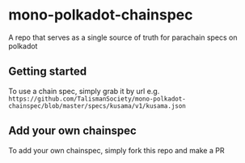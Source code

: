 # mono-polkadot-chainspec
A repo that serves as a single source of truth for parachain specs on polkadot

## Getting started 
To use a chain spec, simply grab it by url e.g. `https://github.com/TalismanSociety/mono-polkadot-chainspec/blob/master/specs/kusama/v1/kusama.json`

## Add your own chainspec
To add your own chainspec, simply fork this repo and make a PR

